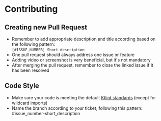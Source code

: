 # Contributing

## Creating new Pull Request
* Remember to add appropriate description and title according based on the following pattern:  
`[#ISSUE_NUMBER] Short description`
* One pull request should always address one issue or feature
* Adding video or screenshot is very beneficial, but it's not mandatory
* After merging the pull request, remember to close the linked issue if it has been resolved

## Code Style
* Make sure your code is meeting the default [Ktlint standards](https://ktlint.github.io/#rules) (except for wildcard imports)
* Name the branch according to your ticket, following this pattern: #issue_number-short_description